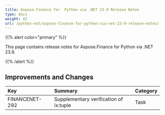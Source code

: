 ```yaml
---
title: Aspose.Finance for  Python via .NET 23.9 Release Notes
type: docs
weight: 43
url: /python-net/aspose-finance-for-python-via-net-23-9-release-notes/
---
```


{{% alert color="primary" %}}

This page contains release notes for Aspose.Finance for Python via .NET 23.9.


{{% /alert %}}

## **Improvements and Changes**

|**Key**|**Summary**|**Category**|
| :- | :- | :- |
|FINANCENET-292|Supplementary verification of ix:tuple|Task|

